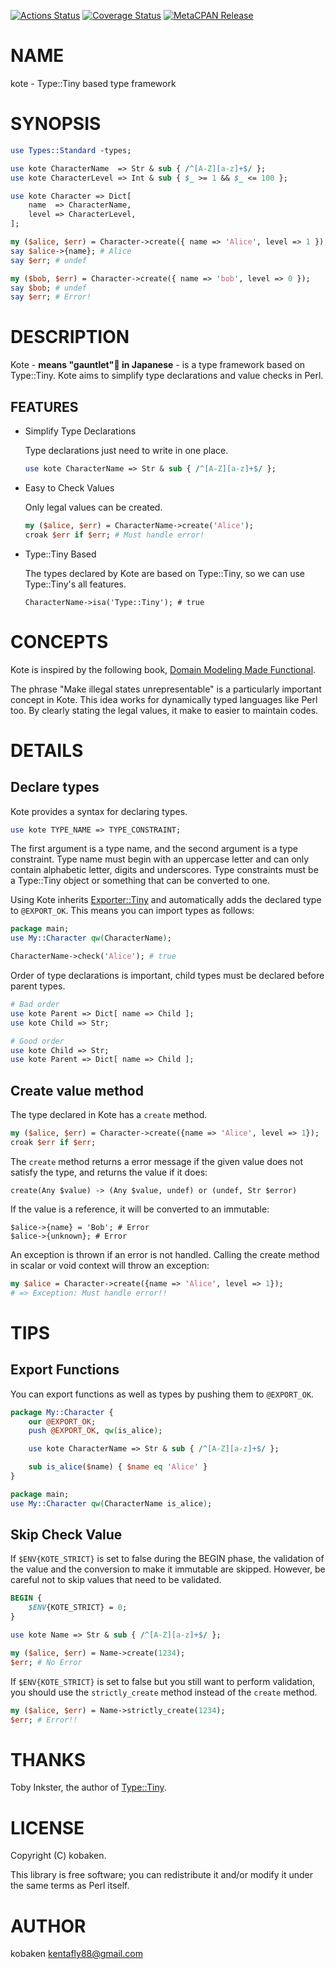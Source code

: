 [![Actions Status](https://github.com/kfly8/kote/actions/workflows/test.yml/badge.svg)](https://github.com/kfly8/kote/actions) [![Coverage Status](https://img.shields.io/coveralls/kfly8/kote/main.svg?style=flat)](https://coveralls.io/r/kfly8/kote?branch=main) [![MetaCPAN Release](https://badge.fury.io/pl/kote.svg)](https://metacpan.org/release/kote)
# NAME

kote - Type::Tiny based type framework

# SYNOPSIS

```perl
use Types::Standard -types;

use kote CharacterName  => Str & sub { /^[A-Z][a-z]+$/ };
use kote CharacterLevel => Int & sub { $_ >= 1 && $_ <= 100 };

use kote Character => Dict[
    name  => CharacterName,
    level => CharacterLevel,
];

my ($alice, $err) = Character->create({ name => 'Alice', level => 1 });
say $alice->{name}; # Alice
say $err; # undef

my ($bob, $err) = Character->create({ name => 'bob', level => 0 });
say $bob; # undef
say $err; # Error!
```

# DESCRIPTION

Kote - **means "gauntlet"🧤 in Japanese** - is a type framework based on Type::Tiny.
Kote aims to simplify type declarations and value checks in Perl.

## FEATURES

- Simplify Type Declarations

    Type declarations just need to write in one place.

    ```perl
    use kote CharacterName => Str & sub { /^[A-Z][a-z]+$/ };
    ```

- Easy to Check Values

    Only legal values can be created.

    ```perl
    my ($alice, $err) = CharacterName->create('Alice');
    croak $err if $err; # Must handle error!
    ```

- Type::Tiny Based

    The types declared by Kote are based on Type::Tiny, so we can use Type::Tiny's all features.

    ```
    CharacterName->isa('Type::Tiny'); # true
    ```

# CONCEPTS

Kote is inspired by the following book, [Domain Modeling Made Functional](https://pragprog.com/titles/swdddf/).

The phrase "Make illegal states unrepresentable" is a particularly important concept in Kote.
This idea works for dynamically typed languages like Perl too. By clearly stating the legal values, it make to easier to maintain codes.

# DETAILS

## Declare types

Kote provides a syntax for declaring types.

```perl
use kote TYPE_NAME => TYPE_CONSTRAINT;
```

The first argument is a type name, and the second argument is a type constraint.
Type name must begin with an uppercase letter and can only contain alphabetic letter, digits and underscores.
Type constraints must be a Type::Tiny object or something that can be converted to one.

Using Kote inherits [Exporter::Tiny](https://metacpan.org/pod/Exporter%3A%3ATiny) and automatically adds the declared type to `@EXPORT_OK`.
This means you can import types as follows:

```perl
package main;
use My::Character qw(CharacterName);

CharacterName->check('Alice'); # true
```

Order of type declarations is important, child types must be declared before parent types.

```perl
# Bad order
use kote Parent => Dict[ name => Child ];
use kote Child => Str;

# Good order
use kote Child => Str;
use kote Parent => Dict[ name => Child ];
```

## Create value method

The type declared in Kote has a `create` method.

```perl
my ($alice, $err) = Character->create({name => 'Alice', level => 1});
croak $err if $err;
```

The `create` method returns a error message if the given value does not satisfy the type, and returns the value if it does:

```
create(Any $value) -> (Any $value, undef) or (undef, Str $error)
```

If the value is a reference, it will be converted to an immutable:

```
$alice->{name} = 'Bob'; # Error
$alice->{unknown}; # Error
```

An exception is thrown if an error is not handled. Calling the create method in scalar or void context will throw an exception:

```perl
my $alice = Character->create({name => 'Alice', level => 1});
# => Exception: Must handle error!!
```

# TIPS

## Export Functions

You can export functions as well as types by pushing them to `@EXPORT_OK`.

```perl
package My::Character {
    our @EXPORT_OK;
    push @EXPORT_OK, qw(is_alice);

    use kote CharacterName => Str & sub { /^[A-Z][a-z]+$/ };

    sub is_alice($name) { $name eq 'Alice' }
}

package main;
use My::Character qw(CharacterName is_alice);
```

## Skip Check Value

If `$ENV{KOTE_STRICT}` is set to false during the BEGIN phase, the validation of the value and the conversion to make it immutable are skipped. However, be careful not to skip values that need to be validated.

```perl
BEGIN {
    $ENV{KOTE_STRICT} = 0;
}

use kote Name => Str & sub { /^[A-Z][a-z]+$/ };

my ($alice, $err) = Name->create(1234);
$err; # No Error
```

If `$ENV{KOTE_STRICT}` is set to false but you still want to perform validation, you should use the `strictly_create` method instead of the `create` method.

```perl
my ($alice, $err) = Name->strictly_create(1234);
$err; # Error!!
```

# THANKS

Toby Inkster, the author of [Type::Tiny](https://metacpan.org/pod/Type%3A%3ATiny).

# LICENSE

Copyright (C) kobaken.

This library is free software; you can redistribute it and/or modify
it under the same terms as Perl itself.

# AUTHOR

kobaken <kentafly88@gmail.com>
